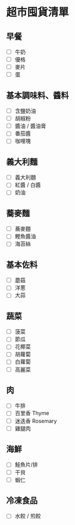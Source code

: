 # 超市囤貨清單

## 早餐

- [ ] 牛奶
- [ ] 優格
- [ ] 麥片
- [ ] 蛋

## 基本調味料、醬料

- [ ] 含鹽奶油
- [ ] 胡椒粉
- [ ] 醬油 / 醬油膏
- [ ] 番茄醬
- [ ] 咖哩塊

## 義大利麵

- [ ] 義大利麵
- [ ] 紅醬 / 白醬
- [ ] 奶油

## 蕎麥麵

- [ ] 蕎麥麵
- [ ] 鰹魚醬油
- [ ] 海苔絲

## 基本佐料

- [ ] 蘑菇
- [ ] 洋蔥
- [ ] 大蒜

## 蔬菜

- [ ] 菠菜
- [ ] 節瓜
- [ ] 花椰菜
- [ ] 胡蘿蔔
- [ ] 白蘿蔔
- [ ] 高麗菜

## 肉

- [ ] 牛排
- [ ] 百里香 Thyme
- [ ] 迷迭香 Rosemary
- [ ] 雞腿肉

## 海鮮

- [ ] 鮭魚片/排
- [ ] 干貝
- [ ] 蝦仁

## 冷凍食品

- [ ] 水餃 / 煎餃
